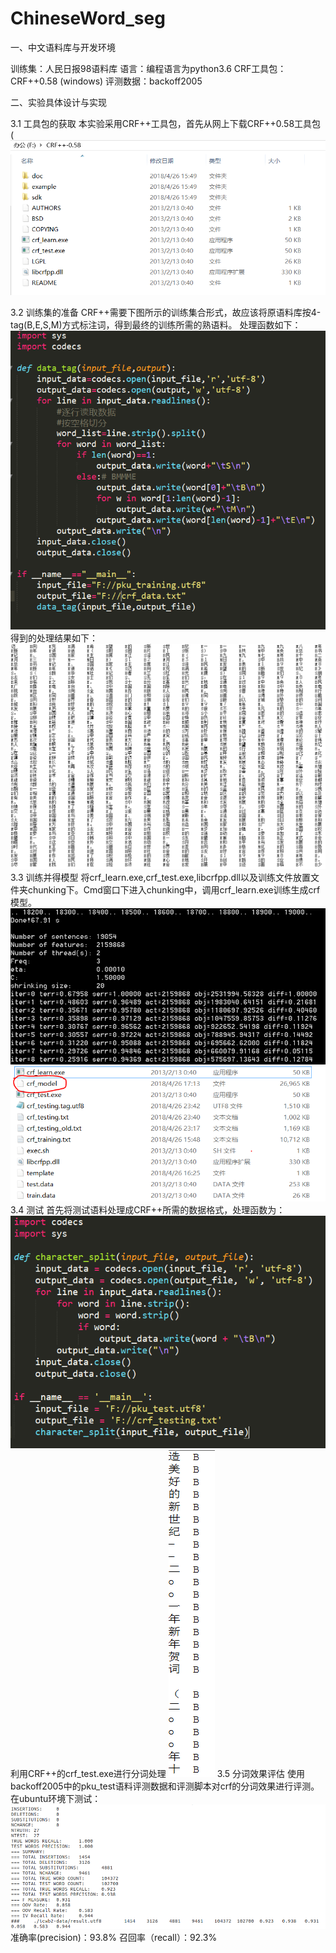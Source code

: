# ChineseWord_seg


一、中文语料库与开发环境

训练集：人民日报98语料库   语言：编程语言为python3.6
CRF工具包：CRF++0.58 (windows)   评测数据：backoff2005

二、实验具体设计与实现

3.1 工具包的获取
本实验采用CRF++工具包，首先从网上下载CRF++0.58工具包 
(![ooops](https://github.com/hooser/ChineseWord_seg/blob/master/pictures/p1.png)

3.2 训练集的准备
CRF++需要下图所示的训练集合形式，故应该将原语料库按4-tag(B,E,S,M)方式标注词，得到最终的训练所需的熟语料。
处理函数如下：
![ooops](https://github.com/hooser/ChineseWord_seg/blob/master/pictures/p2.png)
得到的处理结果如下：
![ooops](https://github.com/hooser/ChineseWord_seg/blob/master/pictures/p3.png)
3.3 训练并得模型
将crf_learn.exe,crf_test.exe,libcrfpp.dll以及训练文件放置文件夹chunking下。Cmd窗口下进入chunking中，调用crf_learn.exe训练生成crf模型。
![ooops](https://github.com/hooser/ChineseWord_seg/blob/master/pictures/p5.png)
![ooops](https://github.com/hooser/ChineseWord_seg/blob/master/pictures/p4.png)
3.4 测试
首先将测试语料处理成CRF++所需的数据格式，处理函数为：
![ooops](https://github.com/hooser/ChineseWord_seg/blob/master/pictures/p6.png)
利用CRF++的crf_test.exe进行分词处理
![ooops](https://github.com/hooser/ChineseWord_seg/blob/master/pictures/p7.png)
3.5  分词效果评估
使用backoff2005中的pku_test语料评测数据和评测脚本对crf的分词效果进行评测。在ubuntu环境下测试：
![ooops](https://github.com/hooser/ChineseWord_seg/blob/master/pictures/p8.png)
准确率(precision)：93.8%
召回率（recall）：92.3%
